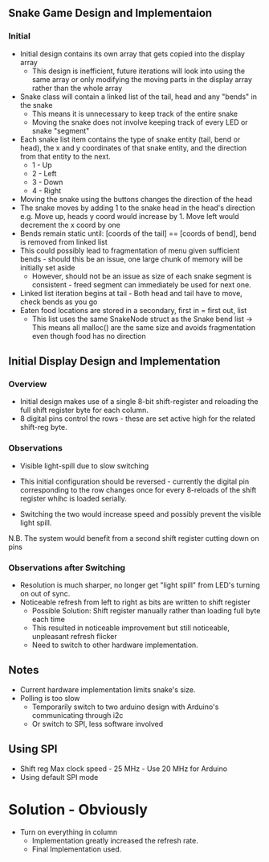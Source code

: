 ## Snake Game Design and Implementaion
### Initial
- Initial design contains its own array that gets copied into the display array
    - This design is inefficient, future iterations will look into using the same array or only
        modifying the moving parts in the display array rather than the whole array
- Snake class will contain a linked list of the tail, head and any "bends" in the snake
    - This means it is unnecessary to keep track of the entire snake
    - Moving the snake does not involve keeping track of every LED or snake "segment"
- Each snake list item contains the type of snake entity (tail, bend or head), the x and y coordinates of that snake entity, and the direction from that entity to the next.
    - 1 - Up
    - 2 - Left
    - 3 - Down
    - 4 - Right
- Moving the snake using the buttons changes the direction of the head
- The snake moves by adding 1 to the snake head in the head's direction e.g. Move up, heads y coord would increase by 1. Move left would decrement the x coord by one
- Bends remain static until: [coords of the tail] == [coords of bend], bend is removed from linked list
- This could possibly lead to fragmentation of menu given sufficient bends - should this be an issue,
    one large chunk of memory will be initially set aside
    - However, should not be an issue as size of each snake segment is consistent - freed segment 
        can immediately be used for next one.
- Linked list iteration begins at tail - Both head and tail have to move, check bends as you go
- Eaten food locations are stored in a secondary, first in = first out, list
    - This list uses the same SnakeNode struct as the Snake bend list
        -> This means all malloc() are the same size and avoids fragmentation even though food has no direction

## Initial Display Design and Implementation
### Overview
- Initial design makes use of a single 8-bit shift-register and reloading the full shift register byte for each column. 
- 8 digital pins control the rows - these are set active high for the related shift-reg byte.

### Observations
- Visible light-spill due to slow switching

- This initial configuration should be reversed - currently the digital pin corresponding to the row changes once for every 8-reloads of the shift register whihc is loaded serially.
- Switching the two would increase speed and possibly prevent the visible light spill.

N.B. The system would benefit from a second shift register cutting down on pins

### Observations after Switching
- Resolution is much sharper, no longer get "light spill" from LED's turning on out of sync.
- Noticeable refresh from left to right as bits are written to shift register
    -   Possible Solution: Shift register manually rather than loading full byte each time
    -   This resulted in noticeable improvement but still noticeable, unpleasant refresh flicker
    -   Need to switch to other hardware implementation.

## Notes

- Current hardware implementation limits snake's size. 
- Polling is too slow
    - Temporarily switch to two arduino design with Arduino's communicating through i2c
    - Or switch to SPI, less software involved

## Using SPI
- Shift reg Max clock speed - 25 MHz - Use 20 MHz for Arduino
- Using default SPI mode

# Solution - Obviously
- Turn on everything in column
    - Implementation greatly increased the refresh rate.
    - Final Implementation used.